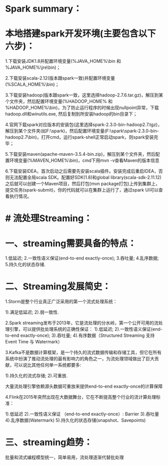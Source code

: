 # Spark summary：
# 本地搭建spark开发环境(主要包含以下六步)：


1.下载安装JDK1.8并配置环境变量(%JAVA_HOME%\bin 和 %JAVA_HOME%\jre\bin)；


2.下载安装scala-2.12(版本跟spark一致)并配置环境变量(%SCALA_HOME%\bin)；


3.下载安装hadoop(版本跟spark一致，这里选择hadoop-2.7.6.tar.gz)，解压到某个文件夹，然后配置环境变量(%HADOOP_HOME% 和 %HADOOP_HOME%\bin)，为了防止运行程序的时候出现nullpoint异常，下载hadoop.dll和winutils.exe, 然后复制到所安装hadoop的bin目录下；


4.官网下载spark对应版本的安装包(这里选择spark-2.3.0-bin-hadoop2.7.tgz)，解压到某个文件夹(如F:\spark)，然后配置环境变量(F:\spark\spark-2.3.0-bin-hadoop2.7\bin)，打开cmd，运行spark-shell正常启动spark，则spark安装完毕；


5.下载安装maven(apache-maven-3.5.4-bin.zip)，解压到某个文件夹，然后配置环境变量(%MAVEN_HOME%\bin)，cmd下用mvn -v查看Maven的版本信息


6.下载安装IDEA，首次启动之后需要先安装scala插件。安装完成后重启IDEA，否则无法配置全局scala SDK。配置好SDK(1.8)和global library(scala-sdk-2.11.12)之后就可以创建一个Maven项目，然后打包(mvn package打包)上传到集群上，提交任务(spark-submit)，你的代码就可以在集群上运行了，通过spark UI可以查看执行情况。





# # 流处理Streaming：


# 一、streaming需要具备的特点：


1.低延迟;
2.一致性语义保证(end-to-end exactly-once);
3.吞吐量;
4.乱序数据;
5.持久化的状态存储.


# 二、Streaming发展简史：


1.Storm是整个行业真正广泛采用的第一个流式处理系统：


1).满足低延迟;
2).弱一致性.


2.Spark streaming发布于2013年，它是流处理的分水岭，第一个公开可用的流处理引擎，可以提供批处理系统的正确性保证：
1).低延迟;
2).一致性语义保证(end-to-end exactly-once);
3).吞吐量;
4).有序数据（Structured Streaming 支持Event Time 与 Watermark）


3.Kafka不是数据计算框架，是一个持久的流式数据传输和存储工具，但它在所有系统中扮演了推动流处理的最有影响力的角色之一，为流处理领域做出了巨大贡献，可以说比其他任何单一系统都要多:


1).持久化的流式存储;
2).可重放.


大量流处理引擎依赖源头数据可重放来提供end-to-end exactly-once的计算保障


4.Flink在2015年突然出现在大数据舞台，它在不断提高整个行业的流计算处理标准：


1).低延迟
2).一致性语义保证 （end-to-end exactly-once）: Barrier
3).吞吐量
4).乱序数据(Watermark)
5).持久化的状态存储(snapshot、Savepoints)


# 三、streaming趋势：
批量和流式编程模型统一，简单易用，流处理逐渐代替批处理
